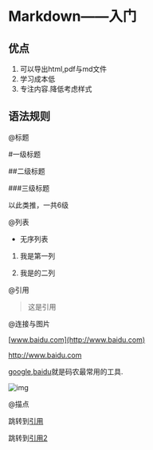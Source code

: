 # Markdown——入门

## 优点
1. 可以导出html,pdf与md文件
2. 学习成本低
3. 专注内容.降低考虑样式

## 语法规则

@标题

#一级标题

##二级标题

###三级标题

以此类推，一共6级

@列表
* 无序列表

1. 我是第一列

2. 我是的二列



@引用

> 这是引用


@连接与图片

[www.baidu.com](http://www.baidu.com)

<http://www.baidu.com>

[google][1],[baidu][2]就是码农最常用的工具.

[1]:http://www.google.com "Google"

[2]:http://www.google.com "baidu"



![img](https://cn.vuejs.org/images/logo.png)

@描点

跳转到[引用](Markdown——入门)

跳转到[引用2](##优点)


